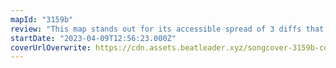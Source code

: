 ```yaml
---
mapId: "3159b"
review: "This map stands out for its accessible spread of 3 diffs that maintains perfect emphasis throughout each diff, great use of arcs and chains, and excellent lightshow!"
startDate: "2023-04-09T12:56:23.000Z"
coverUrlOverwrite: https://cdn.assets.beatleader.xyz/songcover-3159b-cover.jpg
---
```

